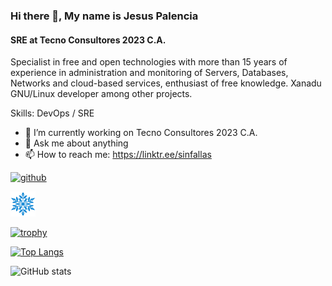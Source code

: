 ### Hi there 👋, My name is Jesus Palencia
#### SRE at Tecno Consultores 2023 C.A.
Specialist in free and open technologies with more than 15 years of experience in administration and monitoring of Servers, Databases, Networks and cloud-based services, enthusiast of free knowledge. Xanadu GNU/Linux developer among other projects.

Skills: DevOps / SRE 

- 🔭 I’m currently working on Tecno Consultores 2023 C.A. 
- 💬 Ask me about anything 
- 📫 How to reach me: https://linktr.ee/sinfallas 


[<img src='https://cdn.jsdelivr.net/npm/simple-icons@3.0.1/icons/github.svg' alt='github' height='40'>](https://github.com/sinfallas)  

<a href='https://archiveprogram.github.com/'><img src='https://raw.githubusercontent.com/acervenky/animated-github-badges/master/assets/acbadge.gif' width='40' height='40'></a> 

[![trophy](https://github-profile-trophy.vercel.app/?username=sinfallas)](https://github.com/ryo-ma/github-profile-trophy)

[![Top Langs](https://github-readme-stats.vercel.app/api/top-langs/?username=sinfallas)](https://github.com/anuraghazra/github-readme-stats)

![GitHub stats](https://github-readme-stats.vercel.app/api?username=sinfallas&show_icons=true&count_private=true)
